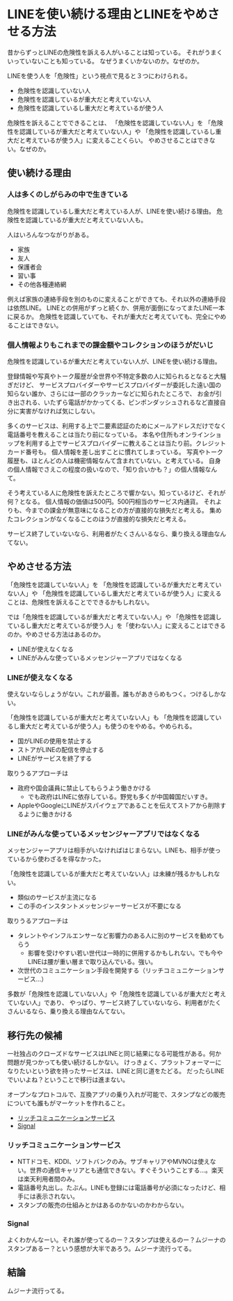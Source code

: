 # LINEを使い続ける理由とLINEをやめさせる方法

昔からずっとLINEの危険性を訴える人がいることは知っている。
それがうまくいっていないことも知っている。
なぜうまくいかないのか。なぜのか。

LINEを使う人を「危険性」という視点で見ると３つにわけられる。

- 危険性を認識していない人
- 危険性を認識しているが重大だと考えていない人
- 危険性を認識しているし重大だと考えているが使う人

危険性を訴えることでできることは、
「危険性を認識していない人」を
「危険性を認識しているが重大だと考えていない人」や
「危険性を認識しているし重大だと考えているが使う人」に変えることくらい。
やめさせることはできない。なぜのか。

## 使い続ける理由

### 人は多くのしがらみの中で生きている

危険性を認識しているし重大だと考えている人が、LINEを使い続ける理由。
危険性を認識しているが重大だと考えていない人も。

人はいろんなつながりがある。

- 家族
- 友人
- 保護者会
- 習い事
- その他各種連絡網

<!-- 仕事で使うやつなんていないだろ、といったズレたツッコミを回避するため仕事関連は除外 -->

例えば家族の連絡手段を別のものに変えることができても、それ以外の連絡手段は依然LINE。
LINEとの併用がずっと続くか、併用が面倒になってまたLINE一本に戻るか。
危険性を認識していても、それが重大だと考えていても、完全にやめることはできない。

### 個人情報よりもこれまでの課金額やコレクションのほうがだいじ

危険性を認識しているが重大だと考えていない人が、LINEを使い続ける理由。

登録情報や写真やトーク履歴が全世界や不特定多数の人に知られるとなると大騒ぎだけど、
サービスプロバイダーやサービスプロバイダーが委託した遠い国の知らない誰か、さらには一部のクラッカーなどに知られたところで、
お金が引き出される、いたずら電話がかかってくる、ピンポンダッシュされるなど直接自分に実害がなければ気にしない。

多くのサービスは、利用する上で二要素認証のためにメールアドレスだけでなく電話番号を教えることは当たり前になっている。
本名や住所もオンラインショップを利用する上でサービスプロバイダーに教えることは当たり前。クレジットカード番号も。
個人情報を差し出すことに慣れてしまっている。
写真やトーク履歴も、ほとんどの人は機密情報なんて含まれていない。と考えている。
自身の個人情報でさえこの程度の扱いなので、「知り合いかも？」の個人情報なんて。

そう考えている人に危険性を訴えたところで響かない。知っているけど、それが何？となる。
個人情報の価値は500円。500円相当のサービス内通貨。
それよりも、今までの課金が無意味になることの方が直接的な損失だと考える。
集めたコレクションがなくなることのほうが直接的な損失だと考える。

サービス終了していないなら、利用者がたくさんいるなら、乗り換える理由なんてない。

## やめさせる方法

「危険性を認識していない人」を
「危険性を認識しているが重大だと考えていない人」や
「危険性を認識しているし重大だと考えているが使う人」に変えることは、危険性を訴えることでできるかもしれない。

では「危険性を認識しているが重大だと考えていない人」や
「危険性を認識しているし重大だと考えているが使う人」を「使わない人」に変えることはできるのか。やめさせる方法はあるのか。

- LINEが使えなくなる
- LINEがみんな使っているメッセンジャーアプリではなくなる

### LINEが使えなくなる

使えないならしょうがない。これが最善。誰もがあきらめもつく。つけるしかない。

「危険性を認識しているが重大だと考えていない人」も
「危険性を認識しているし重大だと考えているが使う人」も使うのをやめる。やめられる。

- 国がLINEの使用を禁止する
- ストアがLINEの配信を停止する
- LINEがサービスを終了する

取りうるアプローチは

- 政府や国会議員に禁止してもらうよう働きかける
  - でも政府はLINEに依存している。野党も多くが中国韓国だいすき。
- AppleやGoogleにLINEがスパイウェアであることを伝えてストアから削除するように働きかける

### LINEがみんな使っているメッセンジャーアプリではなくなる

メッセンジャーアプリは相手がいなければはじまらない。LINEも、相手が使っているから使わざるを得なかった。

「危険性を認識しているが重大だと考えていない人」は未練が残るかもしれない。

- 類似のサービスが主流になる
- この手のインスタントメッセンジャーサービスが不要になる

取りうるアプローチは

- タレントやインフルエンサーなど影響力のある人に別のサービスを勧めてもらう
  - 影響を受けやすい若い世代は一時的に併用するかもしれない。でも今やLINEは腰が重い層まで取り込んでいる。強い。
- 次世代のコミュニケーション手段を開発する（リッチコミュニケーションサービス…）

多数が「危険性を認識していない人」や「危険性を認識しているが重大だと考えていない人」であり、
やっぱり、サービス終了していないなら、利用者がたくさんいるなら、乗り換える理由なんてない。

## 移行先の候補

一社独占のクローズドなサービスはLINEと同じ結果になる可能性がある。何か問題が見つかっても使い続けるしかない。
けっきょく、プラットフォーマーになりたいという欲を持ったサービスは、LINEと同じ道をたどる。
だったらLINEでいいよね？ということで移行は進まない。

オープンなプロトコルで、互換アプリの乗り入れが可能で、スタンプなどの販売についても誰もがマーケットを作れること。

- [リッチコミュニケーションサービス](https://ja.wikipedia.org/wiki/リッチコミュニケーションサービス)
- [Signal](https://ja.wikipedia.org/wiki/Signal_(ソフトウェア))

### リッチコミュニケーションサービス

- NTTドコモ、KDDI、ソフトバンクのみ。サブキャリアやMVNOは使えない。世界の通信キャリアとも通信できない。すぐそういうことする…。楽天は楽天利用者間のみ。
- 電話番号丸出し。たぶん。LINEも登録には電話番号が必須になったけど、相手には表示されない。
- スタンプの販売の仕組みとかはあるのかないのかわからない。

### Signal

よくわかんなーい。それ誰が使ってるのー？スタンプは使えるのー？ムジーナのスタンプあるー？という感想が大半であろう。ムジーナ流行ってる。

## 結論

ムジーナ流行ってる。

<!--
## memo
### LINEアプリから使えるサービス
- トーク（個人間、複数人での文字チャット（スタンプ）、音声通話、ビデオ通話、写真・動画・音声メッセージ・位置情報・音楽送信）
- ショップ（スタンプ・絵文字・着せ替え）
- 公式アカウント、クーポン
- タイムライン（SNS）
- ニュース、天気
- オープンチャット
- カメラ（デコレーション）
- おさいふ（送金、支払い）
### LINEアカウントで使えるサービス
-->
